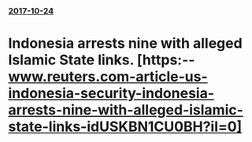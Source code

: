 ### [2017-10-24](/news/2017/10/24/index.md)

# Indonesia arrests nine with alleged Islamic State links. [https:--www.reuters.com-article-us-indonesia-security-indonesia-arrests-nine-with-alleged-islamic-state-links-idUSKBN1CU0BH?il=0]



